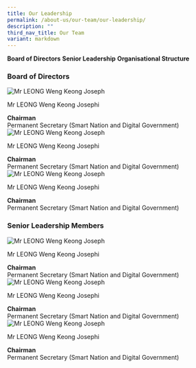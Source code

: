 ```yaml
---
title: Our Leadership
permalink: /about-us/our-team/our-leadership/
description: ""
third_nav_title: Our Team
variant: markdown
---
```

<div class="col padding--bottom--xl">
	<span class="bp-sec-button has-text-centered">
		<a id="board-of-directors-button" class="is-uppercase media-category-button selected"><b>Board of Directors</b></a>
		<a id="senior-leadership-button" class="is-uppercase media-category-button"><b>Senior Leadership</b></a>
		<a id="organisational-structure-button" class="is-uppercase media-category-button"><b>Organisational Structure</b></a>
	</span>
</div>

### Board of Directors

<div class="row">
    <div class="col is-4">
        <img alt="Mr LEONG Weng Keong Joseph" src="https://d33wubrfki0l68.cloudfront.net/b76e662ce43ba1d0a9bac8d36ba85893e0749933/c96d1/images/our-team/ps-joseph-leong.jpg">
    </div>
    <div class="col is-8">
        <p class="title is-4">Mr LEONG Weng Keong Josephi</p>
        <strong>Chairman</strong>
        <br> Permanent Secretary (Smart Nation and Digital Government)
		</div>
</div>

<div class="row">
    <div class="col is-4">
        <img alt="Mr LEONG Weng Keong Joseph" src="https://d33wubrfki0l68.cloudfront.net/b76e662ce43ba1d0a9bac8d36ba85893e0749933/c96d1/images/our-team/ps-joseph-leong.jpg">
    </div>
    <div class="col is-8">
        <p class="title is-4">Mr LEONG Weng Keong Josephi</p>
        <strong>Chairman</strong>
        <br> Permanent Secretary (Smart Nation and Digital Government)
		</div>
</div>

<div class="row">
    <div class="col is-4">
        <img alt="Mr LEONG Weng Keong Joseph" src="https://d33wubrfki0l68.cloudfront.net/b76e662ce43ba1d0a9bac8d36ba85893e0749933/c96d1/images/our-team/ps-joseph-leong.jpg">
    </div>
    <div class="col is-8">
        <p class="title is-4">Mr LEONG Weng Keong Josephi</p>
        <strong>Chairman</strong>
        <br> Permanent Secretary (Smart Nation and Digital Government)
		</div>
</div>


### Senior Leadership Members

<div class="row">
    <div class="col is-4">
        <img alt="Mr LEONG Weng Keong Joseph" src="https://d33wubrfki0l68.cloudfront.net/b76e662ce43ba1d0a9bac8d36ba85893e0749933/c96d1/images/our-team/ps-joseph-leong.jpg">
    </div>
    <div class="col is-8">
        <p class="title is-4">Mr LEONG Weng Keong Josephi</p>
        <strong>Chairman</strong>
        <br> Permanent Secretary (Smart Nation and Digital Government)
		</div>
</div>

<div class="row">
    <div class="col is-4">
        <img alt="Mr LEONG Weng Keong Joseph" src="https://d33wubrfki0l68.cloudfront.net/b76e662ce43ba1d0a9bac8d36ba85893e0749933/c96d1/images/our-team/ps-joseph-leong.jpg">
    </div>
    <div class="col is-8">
        <p class="title is-4">Mr LEONG Weng Keong Josephi</p>
        <strong>Chairman</strong>
        <br> Permanent Secretary (Smart Nation and Digital Government)
		</div>
</div>

<div class="row">
    <div class="col is-4">
        <img alt="Mr LEONG Weng Keong Joseph" src="https://d33wubrfki0l68.cloudfront.net/b76e662ce43ba1d0a9bac8d36ba85893e0749933/c96d1/images/our-team/ps-joseph-leong.jpg">
    </div>
    <div class="col is-8">
        <p class="title is-4">Mr LEONG Weng Keong Josephi</p>
        <strong>Chairman</strong>
        <br> Permanent Secretary (Smart Nation and Digital Government)
		</div>
</div>